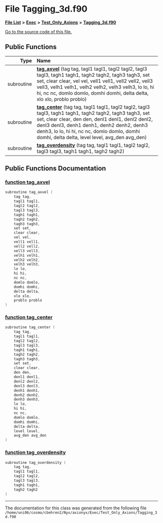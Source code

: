
# File Tagging\_3d.f90


[**File List**](files.md) **>** [**Exec**](dir_43a12cefb7942b6f49b5b628aafd3192.md) **>** [**Test\_Only\_Axions**](dir_eb24725df855cf6c732a19e4912f662a.md) **>** [**Tagging\_3d.f90**](Exec_2Test__Only__Axions_2Tagging__3d_8f90.md)

[Go to the source code of this file.](Exec_2Test__Only__Axions_2Tagging__3d_8f90_source.md)


















## Public Functions

| Type | Name |
| ---: | :--- |
|  subroutine | [**tag\_axvel**](Exec_2Test__Only__Axions_2Tagging__3d_8f90.md#function-tag-axvel) (tag tag, tagl1 tagl1, tagl2 tagl2, tagl3 tagl3, tagh1 tagh1, tagh2 tagh2, tagh3 tagh3, set set, clear clear, vel vel, vell1 vell1, vell2 vell2, vell3 vell3, velh1 velh1, velh2 velh2, velh3 velh3, lo lo, hi hi, nc nc, domlo domlo, domhi domhi, delta delta, xlo xlo, problo problo) <br> |
|  subroutine | [**tag\_center**](Exec_2Test__Only__Axions_2Tagging__3d_8f90.md#function-tag-center) (tag tag, tagl1 tagl1, tagl2 tagl2, tagl3 tagl3, tagh1 tagh1, tagh2 tagh2, tagh3 tagh3, set set, clear clear, den den, denl1 denl1, denl2 denl2, denl3 denl3, denh1 denh1, denh2 denh2, denh3 denh3, lo lo, hi hi, nc nc, domlo domlo, domhi domhi, delta delta, level level, avg\_den avg\_den) <br> |
|  subroutine | [**tag\_overdensity**](Exec_2Test__Only__Axions_2Tagging__3d_8f90.md#function-tag-overdensity) (tag tag, tagl1 tagl1, tagl2 tagl2, tagl3 tagl3, tagh1 tagh1, tagh2 tagh2) <br> |








## Public Functions Documentation


### <a href="#function-tag-axvel" id="function-tag-axvel">function tag\_axvel </a>


```cpp
subroutine tag_axvel (
    tag tag,
    tagl1 tagl1,
    tagl2 tagl2,
    tagl3 tagl3,
    tagh1 tagh1,
    tagh2 tagh2,
    tagh3 tagh3,
    set set,
    clear clear,
    vel vel,
    vell1 vell1,
    vell2 vell2,
    vell3 vell3,
    velh1 velh1,
    velh2 velh2,
    velh3 velh3,
    lo lo,
    hi hi,
    nc nc,
    domlo domlo,
    domhi domhi,
    delta delta,
    xlo xlo,
    problo problo
) 
```



### <a href="#function-tag-center" id="function-tag-center">function tag\_center </a>


```cpp
subroutine tag_center (
    tag tag,
    tagl1 tagl1,
    tagl2 tagl2,
    tagl3 tagl3,
    tagh1 tagh1,
    tagh2 tagh2,
    tagh3 tagh3,
    set set,
    clear clear,
    den den,
    denl1 denl1,
    denl2 denl2,
    denl3 denl3,
    denh1 denh1,
    denh2 denh2,
    denh3 denh3,
    lo lo,
    hi hi,
    nc nc,
    domlo domlo,
    domhi domhi,
    delta delta,
    level level,
    avg_den avg_den
) 
```



### <a href="#function-tag-overdensity" id="function-tag-overdensity">function tag\_overdensity </a>


```cpp
subroutine tag_overdensity (
    tag tag,
    tagl1 tagl1,
    tagl2 tagl2,
    tagl3 tagl3,
    tagh1 tagh1,
    tagh2 tagh2
) 
```



------------------------------
The documentation for this class was generated from the following file `/home/uni06/cosmo/cbehren2/Nyx/axionyx/Exec/Test_Only_Axions/Tagging_3d.f90`
